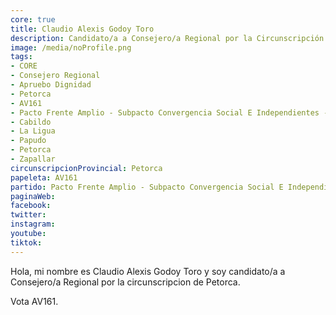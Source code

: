 ```yaml
---
core: true
title: Claudio Alexis Godoy Toro
description: Candidato/a a Consejero/a Regional por la Circunscripción de Petorca
image: /media/noProfile.png
tags:
- CORE
- Consejero Regional
- Apruebo Dignidad
- Petorca
- AV161
- Pacto Frente Amplio - Subpacto Convergencia Social E Independientes - Convergencia Social
- Cabildo
- La Ligua
- Papudo
- Petorca
- Zapallar
circunscripcionProvincial: Petorca
papeleta: AV161
partido: Pacto Frente Amplio - Subpacto Convergencia Social E Independientes - Convergencia Social
paginaWeb:
facebook:
twitter:
instagram:
youtube:
tiktok:
---
```

Hola, mi nombre es Claudio Alexis Godoy Toro y soy candidato/a a Consejero/a Regional por la circunscripcion de Petorca.

Vota AV161.